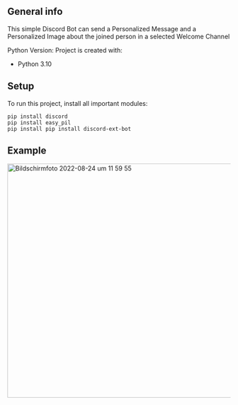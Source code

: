 ## General info
This simple Discord Bot can send a Personalized Message and a Personalized Image about the joined person in a selected Welcome Channel

Python Version:
Project is created with:
* Python 3.10

## Setup
To run this project, install all important modules:

```
pip install discord
pip install easy_pil
pip install pip install discord-ext-bot
```
## Example

<img width="527" alt="Bildschirmfoto 2022-08-24 um 11 59 55" src="https://user-images.githubusercontent.com/89037748/186396522-c2cda860-5e44-43dc-971a-fe7fff955878.png">
